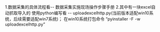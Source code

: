 1.数据采集的具体流程看-- 数据采集实施现场操作步骤手册
2.其中有一块excel自动抓取导入的 使用python编写看 -- 
uploadexcelhttp.py(当前版本适配win10系统，后续需要适配win7系统)；
在win10系统打包命令 “pyinstaller -F -w uploadexcelhttp.py” 